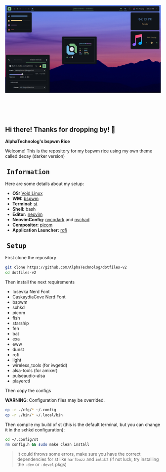<!-- inspired by rxyhn's readme -->

<!-- RICE PREVIEW -->
<div align="center">
   <a href="#--------">
      <img src="assets/banner.png" alt="Rice Preview">
   </a>
</div>

<br>

<!-- BADGES -->
<h1>
  <a href="#--------">
    <img alt="" align="left" src="https://img.shields.io/github/stars/AlphaTechnolog/dotfiles-v2?color=f1cf8a&labelColor=f1cf8a&style=for-the-badge"/>
  </a>
  <a href="#--------">
    <img alt="" align="right" src="https://badges.pufler.dev/visits/AlphaTechnolog/dotfiles-v2?style=for-the-badge&color=7ddac5&logoColor=white&labelColor=7ddac5"/>
  </a>
</h1>

<br>

## Hi there! Thanks for dropping by! :green_heart:
<b>  AlphaTechnolog's bspwm Rice  </b>

Welcome! This is the repository for my bspwm rice using my own theme called decay (darker version)

<!-- INFORMATION -->
## ‎ <samp>Information</samp> 

Here are some details about my setup:

- **OS:** [Void Linux](https://voidlinux.org)
- **WM:** [bspwm](https://github.com/baskerville/bspwm)
- **Terminal:** [st](https://st.suckless.org/)
- **Shell:** bash
- **Editor:** [neovim](https://github.com/neovim/neovim)
- **NeovimConfig**: [nvcodark](https://github.com/AlphaTechnolog/nvcodark) and [nvchad](https://github.com/NvChad/NvChad)
- **Compositor:** [picom](https://github.com/yshui/picom)
- **Application Launcher:** [rofi](https://github.com/davatorium/rofi)

<!-- SETUP -->
## ‎ <samp>Setup</samp>

First clone the repository

```sh
git clone https://github.com/AlphaTechnolog/dotfiles-v2
cd dotfiles-v2
```

Then install the next requirements

- Iosevka Nerd Font
- CaskaydiaCove Nerd Font
- bspwm
- sxhkd
- picom
- fish
- starship
- feh
- bat
- exa
- eww
- dunst
- rofi
- light
- wireless_tools (for iwgetid)
- alsa-tools (for amixer)
- pulseaudio-alsa
- playerctl

Then copy the configs

**WARNING**: Configuration files may be overrided.

```sh
cp -r ./cfg/* ~/.config
cp -r ./bin/* ~/.local/bin
```

Then compile my build of st (this is the default terminal, but you can change it in the sxhkd configuration):

```sh
cd ~/.config/st
rm config.h && sudo make clean install
```

> It could throws some errors, make sure you have the correct dependencies for st like `harfbuzz` and `imlib2` (if not luck, try installing the `-dev` or `-devel` pkgs)
